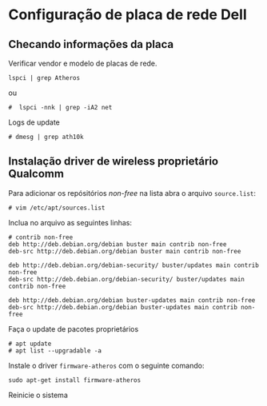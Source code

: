 # Configuração de placa de rede Dell

## Checando informações da placa

Verificar vendor e modelo de placas de rede.
```
lspci | grep Atheros
``` 
ou
```
#  lspci -nnk | grep -iA2 net
```

Logs de update
```
# dmesg | grep ath10k
```

## Instalação driver de wireless proprietário Qualcomm

Para adicionar os repósitórios _non-free_ na lista abra o arquivo `source.list`:

```
# vim /etc/apt/sources.list
```
Inclua no arquivo as seguintes linhas:

```
# contrib non-free
deb http://deb.debian.org/debian buster main contrib non-free
deb-src http://deb.debian.org/debian buster main contrib non-free

deb http://deb.debian.org/debian-security/ buster/updates main contrib non-free
deb-src http://deb.debian.org/debian-security/ buster/updates main contrib non-free

deb http://deb.debian.org/debian buster-updates main contrib non-free
deb-src http://deb.debian.org/debian buster-updates main contrib non-free
```

Faça o update de pacotes proprietários
```
# apt update
# apt list --upgradable -a
```
Instale o driver `firmware-atheros` com o seguinte comando:
```
sudo apt-get install firmware-atheros
```

Reinicie o sistema
